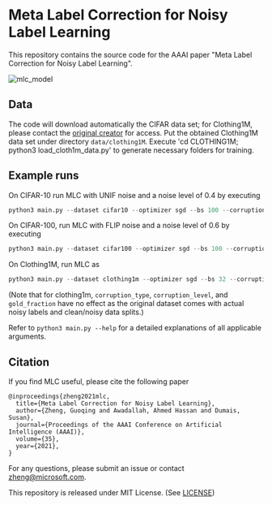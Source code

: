 # Meta Label Correction for Noisy Label Learning

This repository contains the source code for the AAAI paper "Meta Label Correction for Noisy Label Learning".

![mlc_model](mlc.png)

## Data

The code will download automatically the CIFAR data set; for Clothing1M, please contact the [original creator](https://github.com/Cysu/noisy_label) for access. Put the obtained Clothing1M data set under directory ```data/clothing1M```. Execute 'cd CLOTHING1M; python3 load_cloth1m_data.py' to generate necessary folders for training.

## Example runs

On CIFAR-10 run MLC with UNIF noise and a noise level of 0.4 by executing
```python
python3 main.py --dataset cifar10 --optimizer sgd --bs 100 --corruption_type unif --corruption_level 0.4 --gold_fraction 0.02 --epochs 120 --main_lr 0.1 --meta_lr 3e-4 --runid cifar10_run  --cls_dim 128
```
On CIFAR-100, run MLC with FLIP noise and a noise level of 0.6 by executing
```python
python3 main.py --dataset cifar100 --optimizer sgd --bs 100 --corruption_type flip --corruption_level 0.6 --gold_fraction 0.02 --epochs 120 --main_lr 0.1 --meta_lr 3e-4 --runid cifar100_run  --cls_dim 128
```

On Clothing1M, run MLC as 
```python
python3 main.py --dataset clothing1m --optimizer sgd --bs 32 --corruption_type unif --corruption_level 0.1 --gold_fraction 0.1 --epochs 15 --main_lr 0.1 --meta_lr 3e-4 --runid clothing1m_run  --cls_dim 128
```
(Note that for clothing1m, ```corruption_type```, ```corruption_level```, and ```gold_fraction``` have no effect as the original dataset comes with actual noisy labels and clean/noisy data splits.)

Refer to ```python3 main.py --help``` for a detailed explanations of all applicable arguments.

## Citation

If you find MLC useful, please cite the following paper

```
@inproceedings{zheng2021mlc,
  title={Meta Label Correction for Noisy Label Learning},
  author={Zheng, Guoqing and Awadallah, Ahmed Hassan and Dumais, Susan},  
  journal={Proceedings of the AAAI Conference on Artificial Intelligence (AAAI)},
  volume={35},
  year={2021},
}
```
For any questions, please submit an issue or contact [zheng@microsoft.com](zheng@microsoft.com). 

This repository is released under MIT License. (See [LICENSE](LICENSE))

